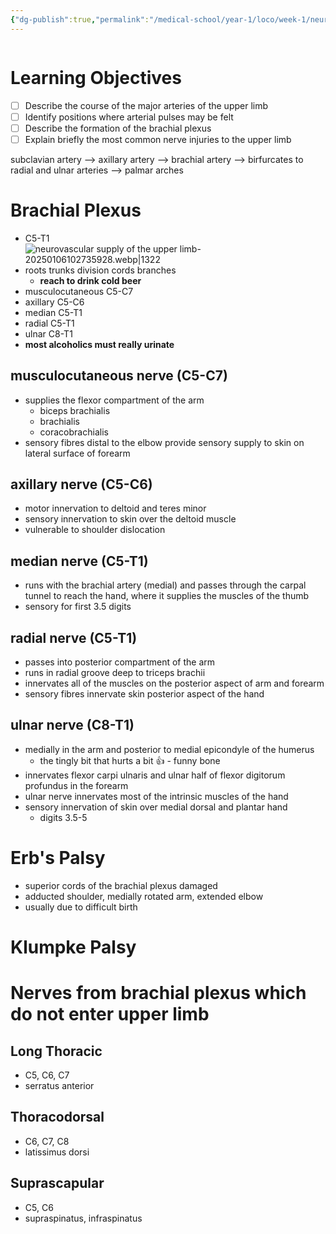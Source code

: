 ```yaml
---
{"dg-publish":true,"permalink":"/medical-school/year-1/loco/week-1/neurovascular-supply-of-the-upper-limb/","tags":["loco"]}
---
```


```table-of-contents
```
# Learning Objectives
- [ ] Describe the course of the major arteries of the upper limb
- [ ] Identify positions where arterial pulses may be felt
- [ ] Describe the formation of the brachial plexus
- [ ] Explain briefly the most common nerve injuries to the upper limb

subclavian artery --> axillary artery --> brachial artery --> birfurcates to radial and ulnar arteries --> palmar arches

# Brachial Plexus
- C5-T1
![neurovascular supply of the upper limb-20250106102735928.webp|1322](/img/user/Medical%20School/Year%201/loco/week%201/attachments/neurovascular%20supply%20of%20the%20upper%20limb-20250106102735928.webp)
- roots trunks division cords branches
	- **reach to drink cold beer**
- musculocutaneous C5-C7
- axillary C5-C6
- median C5-T1
- radial C5-T1
- ulnar C8-T1
- **most alcoholics must really urinate**

## musculocutaneous nerve (C5-C7)
- supplies the flexor compartment of the arm
	- biceps brachialis
	- brachialis
	- coracobrachialis
- sensory fibres distal to the elbow provide sensory supply to skin on lateral surface of forearm
## axillary nerve (C5-C6)
- motor innervation to deltoid and teres minor
- sensory innervation to skin over the deltoid muscle
- vulnerable to shoulder dislocation
## median nerve (C5-T1)
- runs with the brachial artery (medial) and passes through the carpal tunnel to reach the hand, where it supplies the muscles of the thumb
- sensory for first 3.5 digits
## radial nerve (C5-T1)
- passes into posterior compartment of the arm
- runs in radial groove deep to triceps brachii
- innervates all of the muscles on the posterior aspect of arm and forearm
- sensory fibres innervate skin posterior aspect of the hand
## ulnar nerve (C8-T1)
- medially in the arm and posterior to medial epicondyle of the humerus
	- the tingly bit that hurts a bit 👍 - funny bone
- innervates flexor carpi ulnaris and ulnar half of flexor digitorum profundus in the forearm
- ulnar nerve innervates most of the intrinsic muscles of the hand
- sensory innervation of skin over medial dorsal and plantar hand
	- digits 3.5-5

# Erb's Palsy
- superior cords of the brachial plexus damaged
- adducted shoulder, medially rotated arm, extended elbow
- usually due to difficult birth
# Klumpke Palsy

# Nerves from brachial plexus which do not enter upper limb
## Long Thoracic
- C5, C6, C7
- serratus anterior
## Thoracodorsal
- C6, C7, C8
- latissimus dorsi
## Suprascapular
- C5, C6
- supraspinatus, infraspinatus